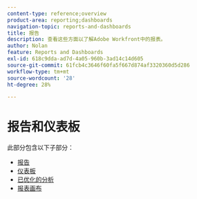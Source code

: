 ```yaml
---
content-type: reference;overview
product-area: reporting;dashboards
navigation-topic: reports-and-dashboards
title: 报告
description: 查看这些方面以了解Adobe Workfront中的报表。
author: Nolan
feature: Reports and Dashboards
exl-id: 618c9dda-ad7d-4a05-960b-3ad14c14d605
source-git-commit: 61fcb4c3646f60fa5f667d874af3320360d5d286
workflow-type: tm+mt
source-wordcount: '28'
ht-degree: 28%

---
```



# 报告和仪表板

此部分包含以下子部分：

* [报告](../reports-and-dashboards/reports/reports-overview.md)
* [仪表板](../reports-and-dashboards/dashboards/dashboards-overview.md)
* [已优化的分析](../enhanced-analytics/enhanced-analytics.md)
* [报表画布](../reports-and-dashboards/reporting-canvas/reporting-canvas.md)
